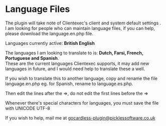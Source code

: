 Language Files
==============

The plugin will take note of Clientexec's client and system default settings . I am looking for people who can maintain language files, if you can help, please download the language.en.php file.

Languages currently active: **British English**

The languages I am looking to translate to is: **Dutch, Farsi, French, Portuguese and Spanish**.  
These are the current languages Clientexec supports, it may add new languages in future, and I would need help to translate these a well.


If you wish to translate this to another language, copy and rename the file language.en.php eg. for Spanish, rename to language.es.php.

Then edit the lines after the =>, do not edit the first lines before the =>

Whenever there's special characters for languages, you must save the file with UNICODE UTF-8

If you wish to help, mail me at gocardless-plugin@picklessoftware.co.uk
